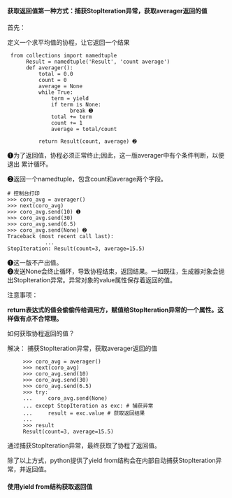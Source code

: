 #### 获取返回值第一种方式：捕获StopIteration异常，获取averager返回的值

首先：

定义一个求平均值的协程，让它返回一个结果

```
 from collections import namedtuple
      Result = namedtuple('Result', 'count average')
      def averager():
          total = 0.0
          count = 0
          average = None
          while True:
              term = yield
              if term is None:
                    break ➊ 
              total += term
              count += 1
              average = total/count

          return Result(count, average) ➋
```

➊为了返回值，协程必须正常终止;因此，这一版averager中有个条件判断，以便退出 累计循环。

➋返回一个namedtuple，包含count和average两个字段。

```
# 控制台打印      
>>> coro_avg = averager() 
>>> next(coro_avg)
>>> coro_avg.send(10) ➊ 
>>> coro_avg.send(30)
>>> coro_avg.send(6.5)
>>> coro_avg.send(None) ➋ 
Traceback (most recent call last):
            ...
StopIteration: Result(count=3, average=15.5)
```

➊这一版不产出值。  
➋发送None会终止循环，导致协程结束，返回结果。一如既往，生成器对象会抛出StopIteration异常。异常对象的value属性保存着返回的值。

注意事项：

**return表达式的值会偷偷传给调用方，赋值给StopIteration异常的一个属性。这样做有点不合常理。**

如何获取协程返回的值？

解决： 捕获StopIteration异常，获取averager返回的值

```
     >>> coro_avg = averager()
     >>> next(coro_avg)
     >>> coro_avg.send(10)
     >>> coro_avg.send(30)
     >>> coro_avg.send(6.5)
     >>> try:
     ...     coro_avg.send(None)
     ... except StopIteration as exc: # 捕获异常
     ...     result = exc.value # 获取返回结果
     ...
     >>> result
     Result(count=3, average=15.5)
```

通过捕获StopIteration异常，最终获取了协程了返回值。

除了以上方式，python提供了yield from结构会在内部自动捕获StopIteration异常，并返回值。



#### 使用yield from结构获取返回值





